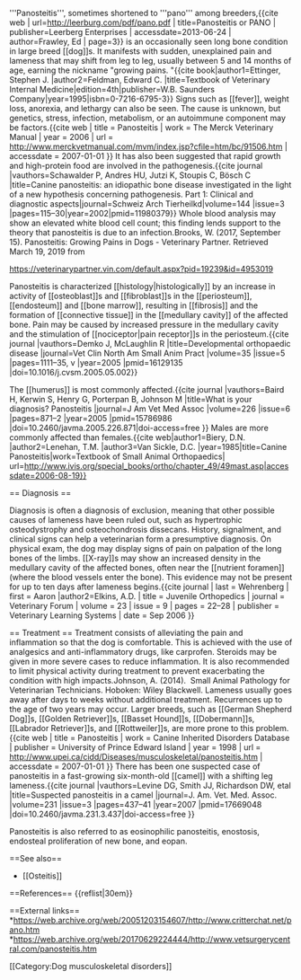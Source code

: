 '''Panosteitis''', sometimes shortened to '''pano''' among breeders,<ref>{{cite web | url=http://leerburg.com/pdf/pano.pdf | title=Panosteitis or PANO | publisher=Leerberg Enterprises | accessdate=2013-06-24 | author=Frawley, Ed | page=3}}</ref> is an occasionally seen long bone condition in large breed [[dog]]s. It manifests with sudden, unexplained pain and lameness that may shift from leg to leg, usually between 5 and 14 months of age, earning the nickname "growing pains. "<ref>{{cite book|author1=Ettinger, Stephen J. |author2=Feldman, Edward C. |title=Textbook of Veterinary Internal Medicine|edition=4th|publisher=W.B. Saunders Company|year=1995|isbn=0-7216-6795-3}}</ref>  Signs such as [[fever]], weight loss, anorexia, and lethargy can also be seen.  The cause is unknown, but genetics, stress, infection, metabolism, or an autoimmune component may be factors.<ref name=Merck>{{cite web | title = Panosteitis | work = The Merck Veterinary Manual | year = 2006 | url = http://www.merckvetmanual.com/mvm/index.jsp?cfile=htm/bc/91506.htm | accessdate = 2007-01-01 }}</ref>  It has also been suggested that rapid growth and high-protein food are involved in the pathogenesis.<ref>{{cite journal |vauthors=Schawalder P, Andres HU, Jutzi K, Stoupis C, Bösch C |title=Canine panosteitis: an idiopathic bone disease investigated in the light of a new hypothesis concerning pathogenesis. Part 1: Clinical and diagnostic aspects|journal=Schweiz Arch Tierheilkd|volume=144 |issue=3 |pages=115–30|year=2002|pmid=11980379}}</ref> Whole blood analysis may show an elevated white blood cell count; this finding lends support to the theory that panosteitis is due to an infection.<ref>Brooks, W. (2017, September 15). Panosteitis: Growing Pains in Dogs - Veterinary Partner. Retrieved March 19, 2019 from

https://veterinarypartner.vin.com/default.aspx?pid=19239&id=4953019</ref>

Panosteitis is characterized [[histology|histologically]] by an increase in activity of [[osteoblast]]s and [[fibroblast]]s in the [[periosteum]], [[endosteum]] and [[bone marrow]], resulting in [[fibrosis]] and the formation of [[connective tissue]] in the [[medullary cavity]] of the affected bone.  Pain may be caused by increased pressure in the medullary cavity and the stimulation of [[nociceptor|pain receptor]]s in the periosteum.<ref>{{cite journal |vauthors=Demko J, McLaughlin R |title=Developmental orthopaedic disease |journal=Vet Clin North Am Small Anim Pract |volume=35 |issue=5 |pages=1111–35, v |year=2005 |pmid=16129135 |doi=10.1016/j.cvsm.2005.05.002}}</ref>

The [[humerus]] is most commonly affected.<ref name=JAVMA>{{cite journal |vauthors=Baird H, Kerwin S, Henry G, Porterpan B, Johnson M |title=What is your diagnosis? Panosteitis |journal=J Am Vet Med Assoc |volume=226 |issue=6 |pages=871–2 |year=2005 |pmid=15786986 |doi=10.2460/javma.2005.226.871|doi-access=free }}</ref>  Males are more commonly affected than females.<ref name=Lenehan>{{cite web|author1=Biery, D.N. |author2=Lenehan, T.M. |author3=Van Sickle, D.C. |year=1985|title=Canine Panosteitis|work=Textbook of Small Animal Orthopaedics| url=http://www.ivis.org/special_books/ortho/chapter_49/49mast.asp|accessdate=2006-08-19}}</ref>  

== Diagnosis ==

Diagnosis is often a diagnosis of exclusion, meaning that other possible causes of lameness have been ruled out, such as hypertrophic osteodystrophy and osteochondrosis dissecans. History, signalment, and clinical signs can help a veterinarian form a presumptive diagnosis. On physical exam, the dog may display signs of pain on palpation of the long bones of the limbs. [[X-ray]]s may show an increased density in the medullary cavity of the affected bones, often near the [[nutrient foramen]] (where the blood vessels enter the bone).  This evidence may not be present for up to ten days after lameness begins.<ref name="forum">{{cite journal | last = Wehrenberg | first = Aaron |author2=Elkins, A.D.  | title = Juvenile Orthopedics | journal = Veterinary Forum | volume = 23 | issue = 9 | pages = 22–28 | publisher = Veterinary Learning Systems | date = Sep 2006 }}</ref> 

== Treatment ==
Treatment consists of alleviating the pain and inflammation so that the dog is comfortable. This is achieved with the use of analgesics and anti-inflammatory drugs, like carprofen. Steroids may be given in more severe cases to reduce inflammation. It is also recommended to limit physical activity during treatment to prevent exacerbating the condition with high impacts.<ref>Johnson, A. (2014).  Small Animal Pathology for Veterinarian Technicians. Hoboken: Wiley Blackwell.</ref> Lameness usually goes away after days to weeks without additional treatment.  Recurrences up to the age of two years may occur.<ref name="forum" />  Larger breeds, such as [[German Shepherd Dog]]s, [[Golden Retriever]]s, [[Basset Hound]]s, [[Dobermann]]s, [[Labrador Retriever]]s, and [[Rottweiler]]s, are more prone to this problem.<ref name="cidd">{{cite web | title = Panosteitis | work = Canine Inherited Disorders Database | publisher = University of Prince Edward Island | year = 1998 | url = http://www.upei.ca/cidd/Diseases/musculoskeletal/panosteitis.htm | accessdate = 2007-01-01 }}</ref>  There has been one suspected case of panosteitis in a fast-growing six-month-old [[camel]] with a shifting leg lameness.<ref>{{cite journal  |vauthors=Levine DG, Smith JJ, Richardson DW, etal |title=Suspected panosteitis in a camel |journal=J. Am. Vet. Med. Assoc. |volume=231 |issue=3 |pages=437–41 |year=2007 |pmid=17669048 |doi=10.2460/javma.231.3.437|doi-access=free }}</ref>

Panosteitis is also referred to as eosinophilic panosteitis, enostosis, endosteal proliferation of new bone, and eopan.

==See also==
* [[Osteitis]]

==References==
{{reflist|30em}}

==External  links==
*https://web.archive.org/web/20051203154607/http://www.critterchat.net/pano.htm
*https://web.archive.org/web/20170629224444/http://www.vetsurgerycentral.com/panosteitis.htm

[[Category:Dog musculoskeletal disorders]]